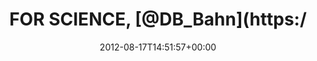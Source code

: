 ---
retweeted: false
source: <a href="http://itunes.apple.com/us/app/twitter/id409789998?mt=12" rel="nofollow">Twitter
  for Mac</a>
entities:
  hashtags: []
  symbols: []
  user_mentions:
  - name: Deutsche Bahn Personenverkehr
    screen_name: DB_Bahn
    indices:
    - '13'
    - '21'
    id_str: '39999078'
    id: '39999078'
  urls: []
display_text_range:
- '0'
- '106'
favorite_count: '0'
id_str: '236475459179786242'
truncated: false
retweet_count: '0'
id: '236475459179786242'
created_at: Fri Aug 17 14:51:57 +0000 2012
favorited: false
full_text: FOR SCIENCE, [@DB_Bahn](https://twitter.com/DB_Bahn)! »[…] dürfen wir diesen
  Zug bis Frankfurt Flughafen mit Vmax 160 km/h weiterfahren.«
lang: de
tags:
- pesos:twitter
date: '2012-08-17T14:51:57+00:00'
src: https://twitter.com/bascht/status/236475459179786242
original_url: https://twitter.com/bascht/status/236475459179786242
type: twitter_tweet
text: FOR SCIENCE, [@DB_Bahn](https://twitter.com/DB_Bahn)! »[…] dürfen wir diesen
  Zug bis Frankfurt Flughafen mit Vmax 160 km/h weiterfahren.«
title: FOR SCIENCE, [@DB_Bahn](https:/

---